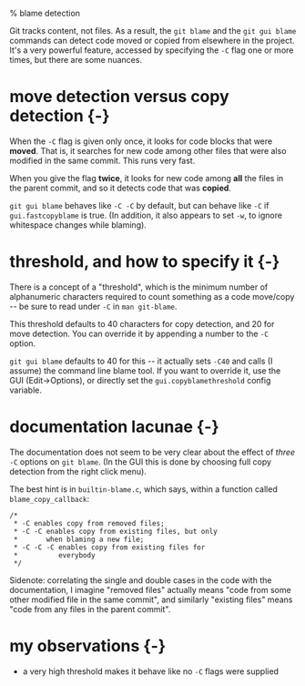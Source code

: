 % blame detection

Git tracks content, not files.  As a result, the `git blame` and the
`git gui blame` commands can detect code moved or copied from elsewhere in
the project.  It's a very powerful feature, accessed by specifying the
`-C` flag one or more times, but there are some nuances.

# move detection versus copy detection {-}

When the `-C` flag is given only once, it looks for code blocks that were
**moved**.  That is, it searches for new code among other files that were also
modified in the same commit.  This runs very fast.

When you give the flag **twice**, it looks for new code among **all** the
files in the parent commit, and so it detects code that was **copied**.

`git gui blame` behaves like `-C -C` by default, but can behave like `-C` if
`gui.fastcopyblame` is true.  (In addition, it also appears to set `-w`, to
ignore whitespace changes while blaming).

# threshold, and how to specify it {-}

There is a concept of a "threshold", which is the minimum number of
alphanumeric characters required to count something as a code move/copy -- be
sure to read under `-C` in `man git-blame`.

This threshold defaults to 40 characters for copy detection, and 20 for move
detection.  You can override it by appending a number to the `-C` option.

`git gui blame` defaults to 40 for this -- it actually sets `-C40` and calls
(I assume) the command line blame tool.  If you want to override it, use the
GUI (Edit->Options), or directly set the `gui.copyblamethreshold` config
variable.

# documentation lacunae {-}

The documentation does not seem to be very clear about the effect of _three_
`-C` options on `git blame`.  (In the GUI this is done by choosing full copy
detection from the right click menu).

The best hint is in `builtin-blame.c`, which says, within a function called
`blame_copy_callback`:

    /*
     * -C enables copy from removed files;
     * -C -C enables copy from existing files, but only
     *       when blaming a new file;
     * -C -C -C enables copy from existing files for
     *          everybody
     */

Sidenote: correlating the single and double cases in the code with the
documentation, I imagine "removed files" actually means "code from some other
modified file in the same commit", and similarly "existing files" means "code
from any files in the parent commit".

# my observations {-}

  * a very high threshold makes it behave like no `-C` flags were supplied
